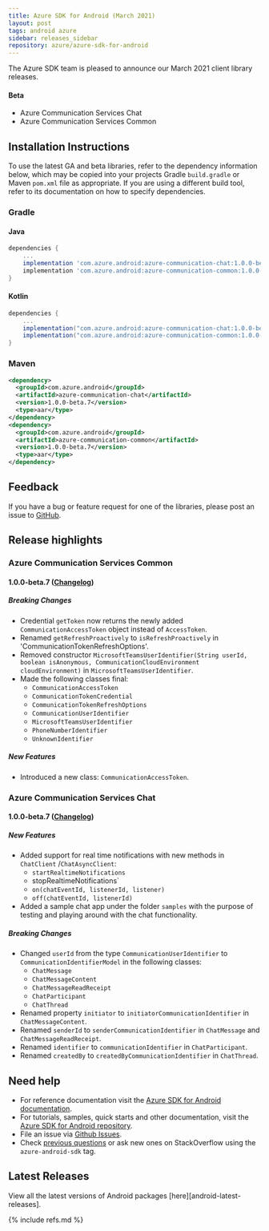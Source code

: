 ```yaml
---
title: Azure SDK for Android (March 2021)
layout: post
tags: android azure
sidebar: releases_sidebar
repository: azure/azure-sdk-for-android
---
```


The Azure SDK team is pleased to announce our March 2021 client library releases.

#### Beta

- Azure Communication Services Chat
- Azure Communication Services Common

## Installation Instructions

To use the latest GA and beta libraries, refer to the dependency information below, which may be copied into your projects Gradle `build.gradle` or Maven `pom.xml` file as appropriate. If you are using a different build tool, refer to its documentation on how to specify dependencies.

### Gradle

#### Java

```gradle
dependencies {
    ...
    implementation 'com.azure.android:azure-communication-chat:1.0.0-beta.7'
    implementation 'com.azure.android:azure-communication-common:1.0.0-beta.7'
}
```

#### Kotlin

```gradle
dependencies {
    ...
    implementation("com.azure.android:azure-communication-chat:1.0.0-beta.7")
    implementation("com.azure.android:azure-communication-common:1.0.0-beta.7")
}
```

### Maven

```xml
<dependency>
  <groupId>com.azure.android</groupId>
  <artifactId>azure-communication-chat</artifactId>
  <version>1.0.0-beta.7</version>
  <type>aar</type>
</dependency>
<dependency>
  <groupId>com.azure.android</groupId>
  <artifactId>azure-communication-common</artifactId>
  <version>1.0.0-beta.7</version>
  <type>aar</type>
</dependency>
```

## Feedback

If you have a bug or feature request for one of the libraries, please post an issue to [GitHub](https://github.com/azure/azure-sdk-for-android/issues).

## Release highlights

### Azure Communication Services Common

#### 1.0.0-beta.7 ([Changelog](https://github.com/Azure/azure-sdk-for-android/blob/main/sdk/communication/azure-communication-common/CHANGELOG.md#100-beta7-2021-03-09))

##### Breaking Changes

- Credential `getToken` now returns the newly added `CommunicationAccessToken` object instead of `AccessToken`.
- Renamed `getRefreshProactively` to `isRefreshProactively` in 'CommunicationTokenRefreshOptions'.
- Removed constructor `MicrosoftTeamsUserIdentifier(String userId, boolean isAnonymous, CommunicationCloudEnvironment cloudEnvironment)` in `MicrosoftTeamsUserIdentifier`.
- Made the following classes final:
    - `CommunicationAccessToken`
    - `CommunicationTokenCredential`
    - `CommunicationTokenRefreshOptions`
    - `CommunicationUserIdentifier`
    - `MicrosoftTeamsUserIdentifier`
    - `PhoneNumberIdentifier`
    - `UnknownIdentifier`

##### New Features

- Introduced a new class: `CommunicationAccessToken`.

### Azure Communication Services Chat

#### 1.0.0-beta.7 ([Changelog](https://github.com/Azure/azure-sdk-for-android/blob/main/sdk/communication/azure-communication-chat/CHANGELOG.md#100-beta7-2021-03-09))

##### New Features

- Added support for real time notifications with new methods in `ChatClient` /`ChatAsyncClient`:
    - `startRealtimeNotifications`
    -  stopRealtimeNotifications`
    - `on(chatEventId, listenerId, listener)`
    - `off(chatEventId, listenerId)`
- Added a sample chat app under the folder `samples` with the purpose of testing and playing around with the chat functionality.

##### Breaking Changes

- Changed `userId` from the type `CommunicationUserIdentifier` to `CommunicationIdentifierModel` in the following classes:
    - `ChatMessage`
    - `ChatMessageContent`
    - `ChatMessageReadReceipt`
    - `ChatParticipant`
    - `ChatThread`
- Renamed property `initiator` to `initiatorCommunicationIdentifier` in `ChatMessageContent`.
- Renamed `senderId` to `senderCommunicationIdentifier` in `ChatMessage` and `ChatMessageReadReceipt`.
- Renamed `identifier` to `communicationIdentifier` in `ChatParticipant`.
- Renamed `createdBy` to `createdByCommunicationIdentifier` in `ChatThread`.

## Need help

- For reference documentation visit the [Azure SDK for Android documentation](https://azure.github.io/azure-sdk-for-android/).
- For tutorials, samples, quick starts and other documentation, visit the [Azure SDK for Android repository](https://github.com/azure/azure-sdk-for-android/).
- File an issue via [Github Issues](https://github.com/Azure/azure-sdk-for-android/issues/new/choose).
- Check [previous questions](https://stackoverflow.com/questions/tagged/azure-android-sdk) or ask new ones on
 StackOverflow using the `azure-android-sdk` tag.

## Latest Releases

View all the latest versions of Android packages [here][android-latest-releases].

{% include refs.md %}
